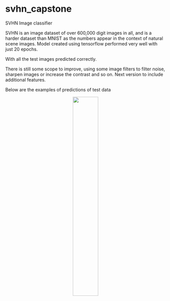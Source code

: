 # svhn_capstone
SVHN Image classifier

SVHN is an image dataset of over 600,000 digit images in all, and is a harder dataset than MNIST as the numbers appear in the context of natural scene images.
Model created using tensorflow performed very well with just 20 epochs.

With all the test images predicted correctly.

There is still some scope to improve, using some image filters to filter noise, sharpen images or increase the contrast and so on. Next version to include additional features.

Below are the examples of predictions of test data
<p align="center"><img width="40%" src="test_results.jpg" /></p>
